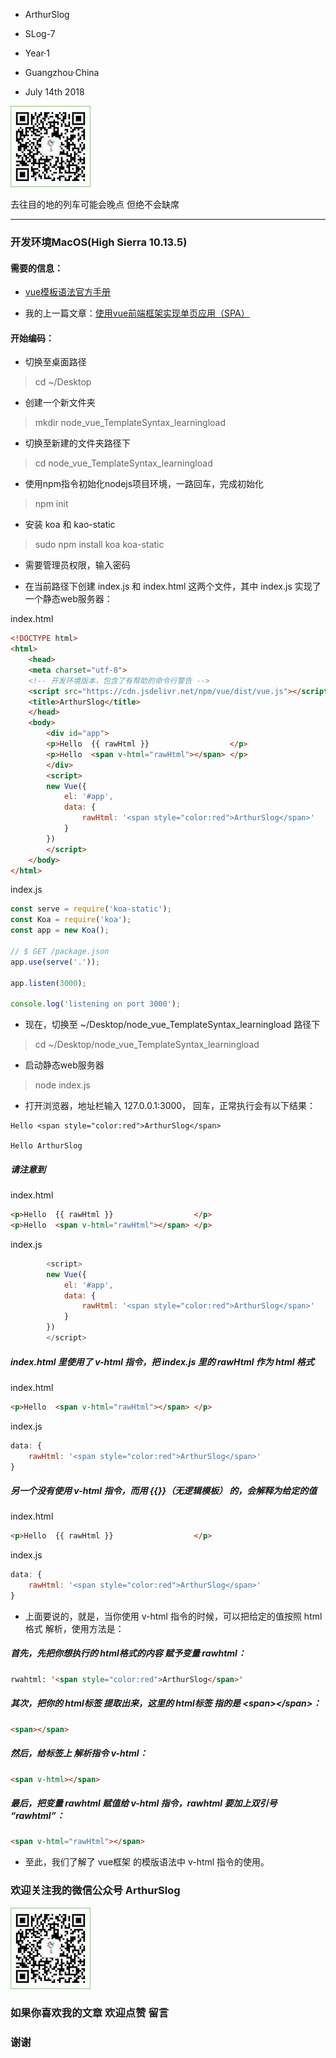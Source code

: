 * ArthurSlog
* SLog-7
* Year·1

* Guangzhou·China
* July 14th 2018

![关注微信公众号“ArthurSlog”](https://github.com/BlessedChild/LogofAxu/blob/master/images/icon_128.jpg?raw=true "微信扫描二维码，关注我的公众号")

去往目的地的列车可能会晚点 但绝不会缺席

---

### 开发环境MacOS(High Sierra 10.13.5)

#### 需要的信息：

* [vue模板语法官方手册](https://cn.vuejs.org/v2/guide/syntax.html)

* 我的上一篇文章：[使用vue前端框架实现单页应用（SPA）](https://juejin.im/post/5b4799435188251aca1e23d0)

#### 开始编码：

* 切换至桌面路径

> cd ~/Desktop

* 创建一个新文件夹

> mkdir node_vue_TemplateSyntax_learningload

* 切换至新建的文件夹路径下

> cd node_vue_TemplateSyntax_learningload

* 使用npm指令初始化nodejs项目环境，一路回车，完成初始化

> npm init

* 安装 koa 和 kao-static

> sudo npm install koa koa-static

* 需要管理员权限，输入密码

* 在当前路径下创建 index.js 和 index.html 这两个文件，其中 index.js 实现了一个静态web服务器：

index.html
``` html
<!DOCTYPE html>
<html>
    <head>
    <meta charset="utf-8">
    <!-- 开发环境版本，包含了有帮助的命令行警告 -->
    <script src="https://cdn.jsdelivr.net/npm/vue/dist/vue.js"></script>
    <title>ArthurSlog</title>
    </head>
    <body>
        <div id="app">
        <p>Hello  {{ rawHtml }}                  </p>
        <p>Hello  <span v-html="rawHtml"></span> </p>
        </div>
        <script>
        new Vue({
            el: '#app',
            data: {
                rawHtml: '<span style="color:red">ArthurSlog</span>'
            }
        })
        </script>
    </body>
</html>
```

index.js
``` js
const serve = require('koa-static');
const Koa = require('koa');
const app = new Koa();

// $ GET /package.json
app.use(serve('.'));

app.listen(3000);

console.log('listening on port 3000');
```

* 现在，切换至 ~/Desktop/node_vue_TemplateSyntax_learningload 路径下

> cd ~/Desktop/node_vue_TemplateSyntax_learningload

* 启动静态web服务器

> node index.js

* 打开浏览器，地址栏输入 127.0.0.1:3000， 回车，正常执行会有以下结果：

``` 
Hello <span style="color:red">ArthurSlog</span>

Hello ArthurSlog
```

##### 请注意到 

index.html
``` html
<p>Hello  {{ rawHtml }}                  </p>
<p>Hello  <span v-html="rawHtml"></span> </p>
```

index.js
``` js
        <script>
        new Vue({
            el: '#app',
            data: {
                rawHtml: '<span style="color:red">ArthurSlog</span>'
            }
        })
        </script>
```

##### index.html 里使用了 v-html 指令，把 index.js 里的 rawHtml 作为 html 格式

index.html
``` html
<p>Hello  <span v-html="rawHtml"></span> </p>
```

index.js
``` js
data: {
    rawHtml: '<span style="color:red">ArthurSlog</span>'
}
```

##### 另一个没有使用 v-html 指令，而用 {{}}（无逻辑模板） 的，会解释为给定的值

index.html
``` html
<p>Hello  {{ rawHtml }}                  </p>
```

index.js
``` js
data: {
    rawHtml: '<span style="color:red">ArthurSlog</span>'
}
```

* 上面要说的，就是，当你使用 v-html 指令的时候，可以把给定的值按照 html格式 解析，使用方法是：

##### 首先，先把你想执行的 html格式的内容 赋予变量 rawhtml：

``` html
rwahtml: '<span style="color:red">ArthurSlog</span>'
```

##### 其次，把你的 html标签 提取出来，这里的 html标签 指的是 \<span>\</span>：

``` html
<span></span>
```

##### 然后，给标签上 解析指令 v-html：

``` html
<span v-html></span>
```

##### 最后，把变量 rawhtml 赋值给 v-html 指令，rawhtml 要加上双引号 “rawhtml”：

``` html
<span v-html="rawHtml"></span>
```

* 至此，我们了解了 vue框架 的模版语法中 v-html 指令的使用。

### 欢迎关注我的微信公众号 ArthurSlog

![ArthurSlog](https://github.com/BlessedChild/LogofAxu/blob/master/images/icon_128.jpg?raw=true "微信扫描二维码，关注我的公众号")

### 如果你喜欢我的文章 欢迎点赞 留言
### 谢谢
